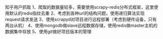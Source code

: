 知乎用户抓取
1、爬取的数据量较多，需要使用scrapy-redis分布式框架，这里使用默认的redis指纹去重
2、考虑到各种url的结构问题，使用递归算法实现request请求发送
3、使用scrapyd对项目进行远程部署（考虑到硬件设备，只有两台从机）
4、使用mongodb做slave远程数据存储，使用redis做master主机的数据集中存放
5、使用git做好项目版本的管理
